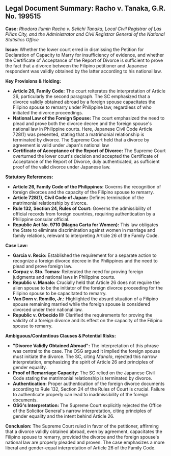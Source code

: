 ## Legal Document Summary: Racho v. Tanaka, G.R. No. 199515

**Case:** *Rhodora Ilumin Racho v. Seiichi Tanaka, Local Civil Registrar of Las Piñas City, and the Administrator and Civil Registrar General of the National Statistics Office*

**Issue:** Whether the lower court erred in dismissing the Petition for Declaration of Capacity to Marry for insufficiency of evidence, and whether the Certificate of Acceptance of the Report of Divorce is sufficient to prove the fact that a divorce between the Filipino petitioner and Japanese respondent was validly obtained by the latter according to his national law.

**Key Provisions & Holding:**

*   **Article 26, Family Code:** The court reiterates the interpretation of Article 26, particularly the second paragraph. The SC emphasized that a divorce validly obtained abroad by a foreign spouse capacitates the Filipino spouse to remarry under Philippine law, regardless of who initiated the divorce proceedings.
*   **National Law of the Foreign Spouse:** The court emphasized the need to plead and prove both the divorce decree and the foreign spouse's national law in Philippine courts. Here, Japanese Civil Code Article 728(1) was presented, stating that a matrimonial relationship is terminated by divorce. The Supreme Court held that a divorce by agreement is valid under Japan's national law
*   **Certificate of Acceptance of the Report of Divorce:** The Supreme Court overturned the lower court's decision and accepted the Certificate of Acceptance of the Report of Divorce, duly authenticated, as sufficient proof of the valid divorce under Japanese law.

**Statutory References:**

*   **Article 26, Family Code of the Philippines:**  Governs the recognition of foreign divorces and the capacity of the Filipino spouse to remarry.
*   **Article 728(1), Civil Code of Japan:** Defines termination of the matrimonial relationship by divorce.
*   **Rule 132, Section 24, Rules of Court:**  Governs the admissibility of official records from foreign countries, requiring authentication by a Philippine consular official.
*   **Republic Act No. 9710 (Magna Carta for Women):** This law obligates the State to eliminate discrimination against women in marriage and family relations, relevant to interpreting Article 26 of the Family Code.

**Case Law:**

*   **Garcia v. Recio:** Established the requirement for a separate action to recognize a foreign divorce decree in the Philippines and the need to plead and prove foreign law.
*   **Corpuz v. Sto. Tomas:** Reiterated the need for proving foreign judgments and national laws in Philippine courts.
*   **Republic v. Manalo:**  Crucially held that Article 26 does not require the alien spouse to be the initiator of the foreign divorce proceeding for the Filipino spouse to be capacitated to remarry.
*   **Van Dorn v. Romillo, Jr.:** Highlighted the absurd situation of a Filipino spouse remaining married while the foreign spouse is considered divorced under their national law.
*   **Republic v. Orbecido III:** Clarified the requirements for proving the validity of a foreign divorce and its effect on the capacity of the Filipino spouse to remarry.

**Ambiguous/Contentious Clauses & Potential Risks:**

*   **"Divorce Validly Obtained Abroad":** The interpretation of this phrase was central to the case. The OSG argued it implied the foreign spouse must initiate the divorce. The SC, citing *Manalo*, rejected this narrow interpretation, emphasizing the spirit of Article 26 and principles of gender equality.
*   **Proof of Remarriage Capacity:**  The SC relied on the Japanese Civil Code stating the matrimonial relationship is terminated by divorce.
*   **Authentication:** Proper authentication of the foreign divorce documents according to Rule 132, Section 24 of the Rules of Court is crucial. Failure to authenticate properly can lead to inadmissibility of the foreign documents.
*   **OSG's Interpretation:** The Supreme Court explicitly rejected the Office of the Solicitor General's narrow interpretation, citing principles of gender equality and the intent behind Article 26.

**Conclusion:** The Supreme Court ruled in favor of the petitioner, affirming that a divorce validly obtained abroad, even by agreement, capacitates the Filipino spouse to remarry, provided the divorce and the foreign spouse's national law are properly pleaded and proven. The case emphasizes a more liberal and gender-equal interpretation of Article 26 of the Family Code.
